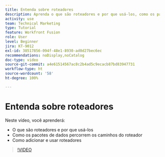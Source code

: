 ```yaml
---
title: Entenda sobre roteadores
description: Aprenda o que são roteadores e por que usá-los, como os pacotes de dados percorrem os caminhos dos roteadores e como adicionar e usar roteadores, tudo sem sair do [!DNL Adobe Workfront Fusion].
activity: use
team: Technical Marketing
type: Tutorial
feature: Workfront Fusion
role: User
level: Beginner
jira: KT-9012
exl-id: 38517856-094f-48e1-8930-ad0d27bec6ec
recommendations: noDisplay,noCatalog
doc-type: video
source-git-commit: a4e61514567ac8c2b4ad5c9ecacb87bd83947731
workflow-type: ht
source-wordcount: '58'
ht-degree: 100%

---
```


# Entenda sobre roteadores

Neste vídeo, você aprenderá:

* O que são roteadores e por que usá-los
* Como os pacotes de dados percorrem os caminhos do roteador
* Como adicionar e usar roteadores

>[!VIDEO](https://video.tv.adobe.com/v/335271/?quality=12&learn=on)
